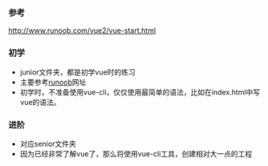 ### 参考
http://www.runoob.com/vue2/vue-start.html

### 初学
- junior文件夹，都是初学vue时的练习
- 主要参考[runoob](http://www.runoob.com/vue2/vue-start.html)网址
- 初学时，不准备使用vue-cli，仅仅使用最简单的语法，比如在index.html中写vue的语法。

### 进阶
- 对应senior文件夹
- 因为已经非常了解vue了，那么将使用vue-cli工具，创建相对大一点的工程
